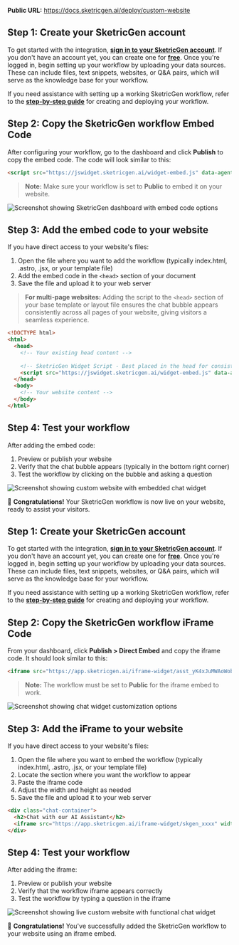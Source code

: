 **Public URL:** https://docs.sketricgen.ai/deploy/custom-website

<Tabs>
  <Tab title="Floating Chat Bubble">
  
  ## **Step 1: Create your SketricGen account**

  To get started with the integration, **[sign in to your SketricGen account](https://app.sketricgen.ai)**. If you don't have an account yet, you can create one for **[free](https://app.sketricgen.ai)**. Once you're logged in, begin setting up your workflow by uploading your data sources. These can include files, text snippets, websites, or Q&A pairs, which will serve as the knowledge base for your workflow.

  If you need assistance with setting up a working SketricGen workflow, refer to the **[step-by-step guide](https://docs.sketricgen.ai/getting-started/quickstart)** for creating and deploying your workflow.

  ## **Step 2: Copy the SketricGen workflow Embed Code**

  After configuring your workflow, go to the dashboard and click **Publish** to copy the embed code. The code will look similar to this:

  ```html
  <script src="https://jswidget.sketricgen.ai/widget-embed.js" data-agent-id="YOUR_AGENT_ID"></script>
  ```

  > **Note:** Make sure your workflow is set to **Public** to embed it on your website.

  ![Screenshot showing SketricGen dashboard with embed code options](https://docs.sketricgen.ai/images/custom-website/screenshot1.png)

  ## **Step 3: Add the embed code to your website**
  
  If you have direct access to your website's files:

  1. Open the file where you want to add the workflow (typically index.html, .astro, .jsx, or your template file)
  2. Add the embed code in the `<head>` section of your document
  3. Save the file and upload it to your web server

  > **For multi-page websites:** Adding the script to the `<head>` section of your base template or layout file ensures the chat bubble appears consistently across all pages of your website, giving visitors a seamless experience.

  ```html
  <!DOCTYPE html>
  <html>
    <head>
      <!-- Your existing head content -->
      
      <!-- SketricGen Widget Script - Best placed in the head for consistent appearance across pages -->
      <script src="https://jswidget.sketricgen.ai/widget-embed.js" data-agent-id="YOUR_AGENT_ID"></script>
    </head>
    <body>
      <!-- Your website content -->
    </body>
  </html>
  ```

  ## **Step 4: Test your workflow**

  After adding the embed code:

  1. Preview or publish your website
  2. Verify that the chat bubble appears (typically in the bottom right corner)
  3. Test the workflow by clicking on the bubble and asking a question

  ![Screenshot showing custom website with embedded chat widget](https://docs.sketricgen.ai/images/custom-website/screenshot2.png)

  🎉 **Congratulations!** Your SketricGen workflow is now live on your website, ready to assist your visitors.

  </Tab>

  <Tab title="Inline iFrame Embed">
  
  ## **Step 1: Create your SketricGen account**

  To get started with the integration, **[sign in to your SketricGen account](https://app.sketricgen.ai)**. If you don't have an account yet, you can create one for **[free](https://app.sketricgen.ai)**. Once you're logged in, begin setting up your workflow by uploading your data sources. These can include files, text snippets, websites, or Q&A pairs, which will serve as the knowledge base for your workflow.

  If you need assistance with setting up a working SketricGen workflow, refer to the **[step-by-step guide](https://docs.sketricgen.ai/getting-started/quickstart)** for creating and deploying your workflow.

  ## **Step 2: Copy the SketricGen workflow iFrame Code**

  From your dashboard, click **Publish > Direct Embed** and copy the iframe code. It should look similar to this:

  ```html
  <iframe src="https://app.sketricgen.ai/iframe-widget/asst_yK4xJuMWAoWobKOYKsF0QmMS" width="100%" height="700px" frameborder="0"></iframe>
  ```

  > **Note:** The workflow must be set to **Public** for the iframe embed to work.

  ![Screenshot showing chat widget customization options](https://docs.sketricgen.ai/images/custom-website/screenshot3.png)

  ## **Step 3: Add the iFrame to your website**

  If you have direct access to your website's files:

  1. Open the file where you want to embed the workflow (typically index.html, .astro, .jsx, or your template file)
  2. Locate the section where you want the workflow to appear
  3. Paste the iframe code
  4. Adjust the width and height as needed
  5. Save the file and upload it to your web server

  ```html
  <div class="chat-container">
    <h2>Chat with our AI Assistant</h2>
    <iframe src="https://app.sketricgen.ai/iframe-widget/skgen_xxxx" width="100%" height="700px" frameborder="0"></iframe>
  </div>
  ```

  ## **Step 4: Test your workflow**

  After adding the iframe:

  1. Preview or publish your website
  2. Verify that the workflow iframe appears correctly
  3. Test the workflow by typing a question in the iframe

  ![Screenshot showing live custom website with functional chat widget](https://docs.sketricgen.ai/images/custom-website/screenshot4.png)

  🎉 **Congratulations!** You've successfully added the SketricGen workflow to your website using an iframe embed.

  </Tab>
</Tabs>
